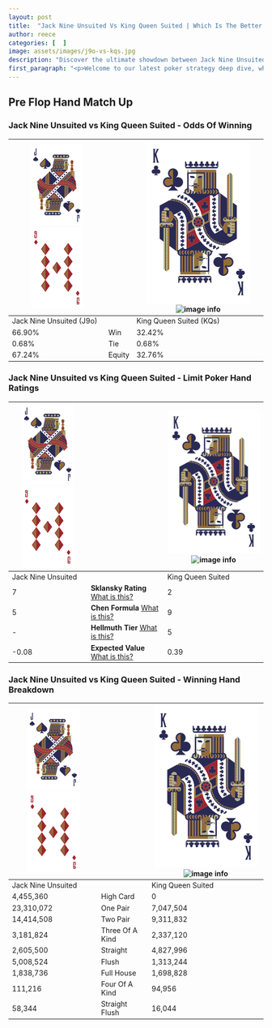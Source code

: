 ```yaml
---
layout: post
title:  "Jack Nine Unsuited Vs King Queen Suited | Which Is The Better Hand In Poker? A Complete Guide"
author: reece
categories: [  ]
image: assets/images/j9o-vs-kqs.jpg
description: "Discover the ultimate showdown between Jack Nine Unsuited and King Queen Suited in poker! Uncover the odds, strategies, and scenarios where one hand triumphs over the other. Get ready to up your poker game with this thrilling analysis."
first_paragraph: "<p>Welcome to our latest poker strategy deep dive, where we're pitting two distinct hands against each other in a high-stakes showdown: Jack Nine Unsuited vs King Queen Suited.</p><p>In the dynamic world of poker, every decision counts, and knowing which hand holds the upper hand is key to your success at the table.</p><p>In this article, we'll dissect these two hands, explore the scenarios where one dominates the other, and equip you with the knowledge to make strategic choices that can tip the odds in your favor.</p><p>Get ready to unravel the intriguing dynamics of these poker hands and elevate your game to new heights.</p>"
---
```




[comment]: # (sp0)

## Pre Flop Hand Match Up

<div class="table hand-ratings" markdown="1"> 



### Jack Nine Unsuited vs King Queen Suited - Odds Of Winning


    
| ![image info](assets/images/hand1/J.png) ![image info](assets/images/hand1/9o.png) |  | ![image info](assets/images/hand2/K.png) ![image info](assets/images/hand2/Qs.png) |
| -------- | -------- | -------- |
| Jack Nine Unsuited (J9o) |  | King Queen Suited (KQs) |
| 66.90% | Win | 32.42% |
| 0.68% | Tie | 0.68% |
| 67.24% | Equity | 32.76% |




[comment]: # (sp1)



### Jack Nine Unsuited vs King Queen Suited - Limit Poker Hand Ratings


    
| ![image info](assets/images/hand1/J.png) ![image info](assets/images/hand1/9o.png) |  | ![image info](assets/images/hand2/K.png) ![image info](assets/images/hand2/Qs.png) |
| -------- | -------- | -------- |
| Jack Nine Unsuited |  | King Queen Suited |
| 7 | **Sklansky Rating** [What is this?](/sklansky-rating-explained) | 2 |
| 5 | **Chen Formula** [What is this?](/chen-formula-explained) | 9 |
| - | **Hellmuth Tier** [What is this?](/Hellmuth-tier-explained) | 5 |
| -0.08 | **Expected Value** [What is this?](/expected-value-explained) | 0.39 |




[comment]: # (sp2)



### Jack Nine Unsuited vs King Queen Suited - Winning Hand Breakdown


    
| ![image info](assets/images/hand1/J.png) ![image info](assets/images/hand1/9o.png) |  | ![image info](assets/images/hand2/K.png) ![image info](assets/images/hand2/Qs.png) |
| -------- | -------- | -------- |
| Jack Nine Unsuited |  | King Queen Suited |
| 4,455,360 | High Card | 0 |
| 23,310,072 | One Pair | 7,047,504 |
| 14,414,508 | Two Pair | 9,311,832 |
| 3,181,824 | Three Of A Kind | 2,337,120 |
| 2,605,500 | Straight | 4,827,996 |
| 5,008,524 | Flush | 1,313,244 |
| 1,838,736 | Full House | 1,698,828 |
| 111,216 | Four Of A Kind | 94,956 |
| 58,344 | Straight Flush | 16,044 |




[comment]: # (sp3)



</div>

[comment]: # (sp4)



[comment]: # (sp5)

